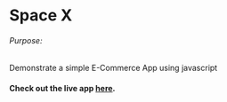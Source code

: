 # Space X

###### Purpose:
   Demonstrate a simple E-Commerce App using javascript

#### Check out the live app [here](https://priyanka23-brs.github.io/Spacex-JS/).
